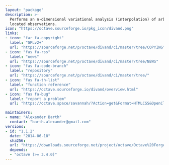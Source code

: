 ```yaml
---
layout: "package"
description: >-
  Performs an n-dimensional variational analysis (interpolation) of arbitrarily
  located observations.
icon: "https://octave.sourceforge.io/pkg_icon/divand.png"
links:
- icon: "far fa-copyright"
  label: "GPLv2+"
  url: "https://sourceforge.net/p/octave/divand/ci/master/tree/COPYING"
- icon: "fas fa-rss"
  label: "news"
  url: "https://sourceforge.net/p/octave/divand/ci/master/tree/NEWS"
- icon: "fas fa-code-branch"
  label: "repository"
  url: "https://sourceforge.net/p/octave/divand/ci/master/tree/"
- icon: "fas fa-th-list"
  label: "function reference"
  url: "https://octave.sourceforge.io/divand/overview.html"
- icon: "fas fa-bug"
  label: "report a problem"
  url: "https://octave.space/savannah/?Action=get&Format=HTMLCSS&OpenClosed=open&Title=[octave%20forge]%20(divand)"

maintainers:
- name: "Alexander Barth"
  contact: "barth.alexander@gmail.com"
versions:
- id: "1.1.2"
  date: "2014-06-18"
  sha256:
  url: "https://downloads.sourceforge.net/project/octave/Octave%20Forge%20Packages/Individual%20Package%20Releases/divand-1.1.2.tar.gz"
  depends:
  - "octave (>= 3.4.0)"
---
```

